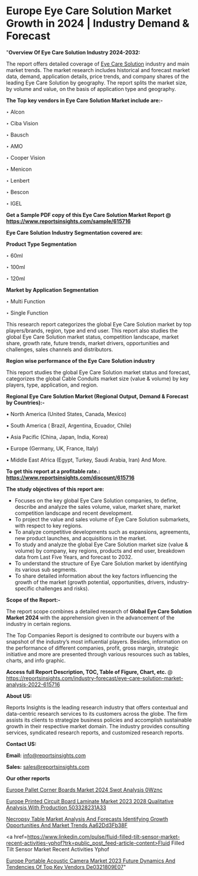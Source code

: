 # Europe Eye Care Solution Market Growth in 2024 | Industry Demand & Forecast

"<strong>Overview Of Eye Care Solution Industry 2024-2032:</strong>

The report offers detailed coverage of <a href=https://www.reportsinsights.com/sample/615716>Eye Care Solution</a> industry and main market trends. The market research includes historical and forecast market data, demand, application details, price trends, and company shares of the leading Eye Care Solution by geography. The report splits the market size, by volume and value, on the basis of application type and geography.

<strong>The Top key vendors in Eye Care Solution Market include are:- </strong>

‣ Alcon

‣ Ciba Vision

‣ Bausch

‣ AMO

‣ Cooper Vision

‣ Menicon

‣ Lenbert

‣ Bescon

‣ IGEL

<strong>Get a Sample PDF copy of this Eye Care Solution Market Report </strong><strong>@ <a href=https://www.reportsinsights.com/sample/615716 style=color:#0000ff;>https://www.reportsinsights.com/sample/615716</a> </strong>

<strong>Eye Care Solution Industry Segmentation covered are:</strong>

<strong>Product Type Segmentation</strong>

‣ 60ml

‣ 100ml

‣ 120ml

<strong>Market by Application Segmentation</strong>

‣ Multi Function

‣ Single Function

This research report categorizes the global Eye Care Solution market by top players/brands, region, type and end user. This report also studies the global Eye Care Solution market status, competition landscape, market share, growth rate, future trends, market drivers, opportunities and challenges, sales channels and distributors.

<strong>Region wise performance of the Eye Care Solution industry</strong><strong> </strong>

This report studies the global Eye Care Solution market status and forecast, categorizes the global Cable Conduits market size (value &amp; volume) by key players, type, application, and region. 

<strong>Regional Eye Care Solution Market (Regional Output, Demand &amp; Forecast by Countries):-</strong>

• North America (United States, Canada, Mexico)

• South America ( Brazil, Argentina, Ecuador, Chile)

• Asia Pacific (China, Japan, India, Korea)

• Europe (Germany, UK, France, Italy)

• Middle East Africa (Egypt, Turkey, Saudi Arabia, Iran) And More.

<strong>To get this report at a profitable rate.: <a href=https://www.reportsinsights.com/discount/615716 style=color:#0000ff;>https://www.reportsinsights.com/discount/615716</a></strong>

<strong>The study objectives of this report are:</strong>
<ul>
  <li>Focuses on the key global Eye Care Solution companies, to define, describe and analyze the sales volume, value, market share, market competition landscape and recent development.</li>
  <li>To project the value and sales volume of Eye Care Solution submarkets, with respect to key regions.</li>
  <li>To analyze competitive developments such as expansions, agreements, new product launches, and acquisitions in the market.</li>
  <li>To study and analyze the global Eye Care Solution market size (value &amp; volume) by company, key regions, products and end user, breakdown data from Last Five Years, and forecast to 2032.</li>
  <li>To understand the structure of Eye Care Solution market by identifying its various sub segments.</li>
  <li>To share detailed information about the key factors influencing the growth of the market (growth potential, opportunities, drivers, industry-specific challenges and risks).</li>
</ul>
<strong>Scope of the Report:-</strong><strong> </strong>

The report scope combines a detailed research of <strong>Global Eye Care Solution Market 2024 </strong>with the apprehension given in the advancement of the industry in certain regions.

The Top Companies Report is designed to contribute our buyers with a snapshot of the industry’s most influential players. Besides, information on the performance of different companies, profit, gross margin, strategic initiative and more are presented through various resources such as tables, charts, and info graphic.

<strong>Access full Report Description, TOC, Table of Figure, Chart, etc. </strong>@   <a href=https://reportsinsights.com/industry-forecast/eye-care-solution-market-analysis-2022-615716 style=color:#0000ff;>https://reportsinsights.com/industry-forecast/eye-care-solution-market-analysis-2022-615716</a>

<strong>About US:</strong>

Reports Insights is the leading research industry that offers contextual and data-centric research services to its customers across the globe. The firm assists its clients to strategize business policies and accomplish sustainable growth in their respective market domain. The industry provides consulting services, syndicated research reports, and customized research reports.

<strong>Contact US:</strong>

<p class=""""><b>Email:</b> <a href=mailto:info@reportsinsights.com>info@reportsinsights.com</a></p>
<p class=""""><b>Sales:</b> <a href=mailto:sales@reportsinsights.com>sales@reportsinsights.com</a></p>

<strong>Our other reports</strong>

<a href=https://www.linkedin.com/pulse/europe-pallet-corner-boards-market-2024-swot-analysis-0wznc/>Europe Pallet Corner Boards Market 2024 Swot Analysis 0Wznc</a>

<a href=https://medium.com/@ruchikakadam73/europe-printed-circuit-board-laminate-market-2023-2028-qualitative-analysis-with-production-503328231a33>Europe Printed Circuit Board Laminate Market 2023 2028 Qualitative Analysis With Production 503328231A33</a>

<a href=https://medium.com/@anuradhapatil5375484/necropsy-table-market-analysis-and-forecasts-identifying-growth-opportunities-and-market-trends-aa62dd3fb38f>Necropsy Table Market Analysis And Forecasts Identifying Growth Opportunities And Market Trends Aa62Dd3Fb38F</a>

<a href=https://www.linkedin.com/pulse/fluid-filled-tilt-sensor-market-recent-activities-yphof?trk=public_post_feed-article-content>Fluid Filled Tilt Sensor Market Recent Activities Yphof</a>

<a href=https://medium.com/@jagruti.reportsinsights/europe-portable-acoustic-camera-market-2023-future-dynamics-and-tendencies-of-top-key-vendors-de0321809e07>Europe Portable Acoustic Camera Market 2023 Future Dynamics And Tendencies Of Top Key Vendors De0321809E07</a>"
